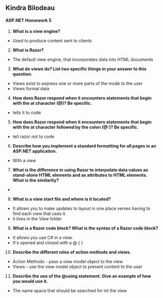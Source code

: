 ## Kindra Bilodeau
#### ASP.NET Homework 5

1. **What is a view engine?**
  - Used to produce content sent to clients
2. **What is Razor?**
  - The default view engine, that incorporates data into HTML documents  
3. **What do views do? List two specific things in your answer to this question.**
  - Views exist to express one or more parts of the mode to the user
  - Views format data
4. **How does Razor respond when it encounters statements that begin with the at character (@)? Be
specific.**
  - tells it to code
5. **How does Razor respond when it encounters statements that begin with the at character followed by
the colon (@:)? Be specific.**
  - tell razor not to code
6. **Describe how you implement a standard formatting for all pages in an ASP.NET application.**
  - With a view
7. **What is the difference in using Razor to interpolate data values as stand-alone HTML elements and
as attributes to HTML elements. What is the similarity?**
  -
8. **What is a view start file and where is it located?**
  - It allows you to make updates to layout in one place verses having to find each view that uses it.
  - it lives in the View folder
9. **What is a Razor code block? What is the syntax of a Razor code block?**
  - It allows you use C# in a view.
  - It's opened and closed with a @ { }
10. **Describe the different roles of action methods and views.**
  - Action Methods - pass a view model object to the view
  - Views - use the view model object to present content to the user
11. **Describe the use of the @using statement. Give an example of how you would use it.**
  - The name space that should be searched for int the view
